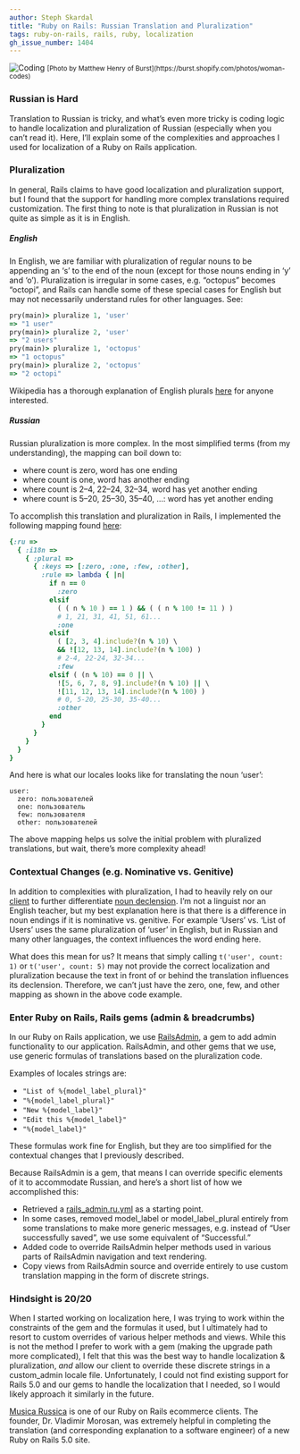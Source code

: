 ```yaml
---
author: Steph Skardal
title: "Ruby on Rails: Russian Translation and Pluralization"
tags: ruby-on-rails, rails, ruby, localization
gh_issue_number: 1404
---
```


<img src="/blog/2018/04/12/rails-russian-localization/localization.jpg" alt="Coding" />
<small>[Photo by Matthew Henry of Burst](https://burst.shopify.com/photos/woman-codes)</small>

### Russian is Hard

Translation to Russian is tricky, and what’s even more tricky is coding logic to handle localization and pluralization of Russian (especially when you can’t read it). Here, I’ll explain some of the complexities and approaches I used for localization of a Ruby on Rails application.

### Pluralization

In general, Rails claims to have good localization and pluralization support, but I found that the support for handling more complex translations required customization. The first thing to note is that pluralization in Russian is not quite as simple as it is in English.

##### English

In English, we are familiar with pluralization of regular nouns to be appending an ‘s’ to the end of the noun (except for those nouns ending in ‘y’ and ‘o’). Pluralization is irregular in some cases, e.g. “octopus” becomes “octopi”, and Rails can handle some of these special cases for English but may not necessarily understand rules for other languages. See:

```ruby
pry(main)> pluralize 1, 'user'
=> "1 user"
pry(main)> pluralize 2, 'user'
=> "2 users"
pry(main)> pluralize 1, 'octopus'
=> "1 octopus"
pry(main)> pluralize 2, 'octopus'
=> "2 octopi"
```

Wikipedia has a thorough explanation of English plurals [here](https://en.wikipedia.org/wiki/English_plurals) for anyone interested.

##### Russian

Russian pluralization is more complex. In the most simplified terms (from my understanding), the mapping can boil down to:

* where count is zero, word has one ending
* where count is one, word has another ending
* where count is 2–4, 22–24, 32–34, word has yet another ending
* where count is 5–20, 25–30, 35–40, …: word has yet another ending

To accomplish this translation and pluralization in Rails, I implemented the following mapping found [here](https://stackoverflow.com/questions/6166064/i18n-pluralization):

```ruby
{:ru =>  
  { :i18n =>  
    { :plural =>  
      { :keys => [:zero, :one, :few, :other],
        :rule => lambda { |n| 
          if n == 0
            :zero
          elsif
            ( ( n % 10 ) == 1 ) && ( ( n % 100 != 11 ) ) 
            # 1, 21, 31, 41, 51, 61...
            :one
          elsif
            ( [2, 3, 4].include?(n % 10) \
            && ![12, 13, 14].include?(n % 100) )
            # 2-4, 22-24, 32-34...
            :few
          elsif ( (n % 10) == 0 || \
            ![5, 6, 7, 8, 9].include?(n % 10) || \
            ![11, 12, 13, 14].include?(n % 100) )
            # 0, 5-20, 25-30, 35-40...
            :other
          end
        }
      }   
    }   
  }   
}
```

And here is what our locales looks like for translating the noun ‘user’:

```
user:
  zero: пользователей
  one: пользователь
  few: пользователя
  other: пользователей
```

The above mapping helps us solve the initial problem with pluralized translations, but wait, there’s more complexity ahead!

### Contextual Changes (e.g. Nominative vs. Genitive)

In addition to complexities with pluralization, I had to heavily rely on our [client](http://www.musicarussica.com/) to further differentiate [noun declension](https://en.wikipedia.org/wiki/Declension). I’m not a linguist nor an English teacher, but my best explanation here is that there is a difference in noun endings if it is nominative vs. genitive. For example ‘Users’ vs. ‘List of Users’ uses the same pluralization of ‘user’ in English, but in Russian and many other languages, the context influences the word ending here.

What does this mean for us? It means that simply calling `t('user', count: 1)` or `t('user', count: 5)` may not provide the correct localization and pluralization because the text in front of or behind the translation influences its declension. Therefore, we can’t just have the zero, one, few, and other mapping as shown in the above code example.

### Enter Ruby on Rails, Rails gems (admin & breadcrumbs)

In our Ruby on Rails application, we use [RailsAdmin](https://github.com/sferik/rails_admin), a gem to add admin functionality to our application. RailsAdmin, and other gems that we use, use generic formulas of translations based on the pluralization code.

Examples of locales strings are:

* `"List of %{model_label_plural}"`
* `"%{model_label_plural}"`
* `"New %{model_label}"`
* `"Edit this %{model_label}"`
* `"%{model_label}"`

These formulas work fine for English, but they are too simplified for the contextual changes that I previously described.

Because RailsAdmin is a gem, that means I can override specific elements of it to accommodate Russian, and here’s a short list of how we accomplished this:

* Retrieved a [rails_admin.ru.yml](https://gist.github.com/sergey-alekseev/ba3c1d549e28a6721dee) as a starting point.
* In some cases, removed model_label or model_label_plural entirely from some translations to make more generic messages, e.g. instead of “User successfully saved”, we use some equivalent of “Successful.”
* Added code to override RailsAdmin helper methods used in various parts of RailsAdmin navigation and text rendering.
* Copy views from RailsAdmin source and override entirely to use custom translation mapping in the form of discrete strings.

### Hindsight is 20/20

When I started working on localization here, I was trying to work within the constraints of the gem and the formulas it used, but I ultimately had to resort to custom overrides of various helper methods and views. While this is not the method I prefer to work with a gem (making the upgrade path more complicated), I felt that this was the best way to handle localization & pluralization, *and* allow our client to override these discrete strings in a custom_admin locale file. Unfortunately, I could not find existing support for Rails 5.0 and our gems to handle the localization that I needed, so I would likely approach it similarly in the future.

[Musica Russica](http://www.musicarussica.com/) is one of our Ruby on Rails ecommerce clients. The founder, Dr. Vladimir Morosan, was extremely helpful in completing the translation (and corresponding explanation to a software engineer) of a new Ruby on Rails 5.0 site.
